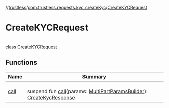 //[trustless](../../../index.md)/[com.trustless.requests.kyc.createKyc](../index.md)/[CreateKYCRequest](index.md)

# CreateKYCRequest

\
class [CreateKYCRequest](index.md)

## Functions

| Name | Summary |
|---|---|
| [call](call.md) | <br>suspend fun [call](call.md)(params: [MultiPartParamsBuilder](../../com.trustless.params/-multi-part-params-builder/index.md)): [CreateKycResponse](../-create-kyc-response/index.md) |
